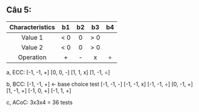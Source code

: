 ## Câu 5:

|Characteristics|b1|b2|b3|b4|
|:-:|:-:|:-:|:-:|:-:|
|Value 1|< 0|0|> 0|
|Value 2|< 0|0|> 0|
|Operation|+|-|x|÷|

a, ECC: [-1, -1, +] [0, 0, -] [1, 1, x] [1, -1, ÷]

b, BCC: [-1, -1, +] <- base choice test
        [-1, -1, -] [-1, -1, x] [-1, -1, ÷]
        [0, -1, +] [1, -1, +]
        [-1, 0, +] [-1, 1, +] 

c, ACoC: 3x3x4 = 36 tests

